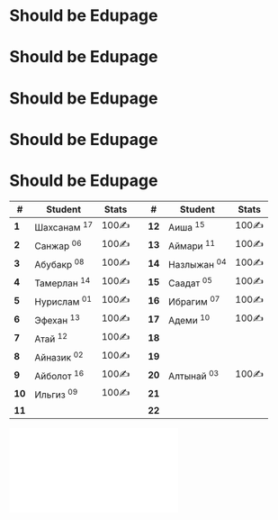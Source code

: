 
# Should be Edupage
# Should be Edupage
# Should be Edupage
# Should be Edupage
# Should be Edupage

| #      | Student                    | Stats  |     | #      | Student                | Stats  |
| ------ | -------------------------- | ------ | --- | ------ | ---------------------- | ------ |
| **1**  | Шахсанам <sup>17</sup>     | $100$✍️ |     | **12** | Аиша <sup>15</sup>     | $100$✍️ |
| **2**  | Санжар <sup>06</sup>       | $100$✍️ |     | **13** | Аймари <sup>11</sup>   | $100$✍️ |
| **3**  | Абубакр <sup>08</sup>      | $100$✍️ |     | **14** | Назлыжан <sup>04</sup> | $100$✍️ |
| **4**  | Тамерлан <sup>14</sup>     | $100$✍️ |     | **15** | Саадат <sup>05</sup>   | $100$✍️ |
| **5**  | Нурислам <sup>01</sup>     | $100$✍️ |     | **16** | Ибрагим <sup>07</sup>  | $100$✍️ |
| **6**  | Эфехан <sup>13</sup>       | $100$✍️ |     | **17** | Адеми <sup>10</sup>    | $100$✍️ |
| **7**  | Атай <sup>12</sup>         | $100$✍️ |     | **18** |                        |        |
| **8**  | Айназик <sup>02</sup>      | $100$✍️ |     | **19** |                        |        |
| **9**  | Айболот <sup>16</sup>      | $100$✍️ |     | **20** | Алтынай <sup>03</sup>  | $100$✍️ |
| **10** | Ильгиз <sup>09</sup>       | $100$✍️ |     | **21** |                        |        |
| **11** |                            |        |     | **22** |                        |        |

![EMOJI](EMOJI.md)